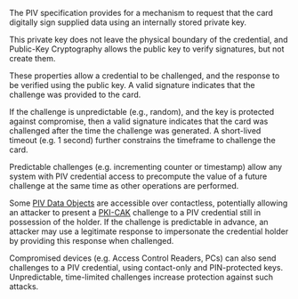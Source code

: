The PIV specification provides for a mechanism to request that the card digitally sign supplied data using an internally stored private key.

This private key does not leave the physical boundary of the credential, and Public-Key Cryptography allows the public key to verify signatures, but not create them.

These properties allow a credential to be challenged, and the response to be verified using the public key.  A valid signature indicates that the challenge was provided to the card.

If the challenge is unpredictable (e.g., random), and the key is protected against compromise, then a valid signature indicates that the card was challenged after the time the challenge was generated.  A short-lived timeout (e.g. 1 second) further constrains the timeframe to challenge the card.

Predictable challenges (e.g. incrementing counter or timestamp) allow any system with PIV credential access to precompute the value of a future challenge at the same time as other operations are performed.

Some [PIV Data Objects](data_objects.md) are accessible over contactless, potentially allowing an attacker to present a [PKI-CAK](auth_methods.md) challenge to a PIV credential still in possession of the holder.  If the challenge is predictable in advance, an attacker may use a legitimate response to impersonate the credential holder by providing this response when challenged.

Compromised devices (e.g. Access Control Readers, PCs) can also send challenges to a PIV credential, using contact-only and PIN-protected keys.  Unpredictable, time-limited challenges increase protection against such attacks.